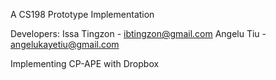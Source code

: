 A CS198 Prototype Implementation

Developers: Issa Tingzon - ibtingzon@gmail.com
			Angelu Tiu	 - angelukayetiu@gmail.com

Implementing CP-APE with Dropbox